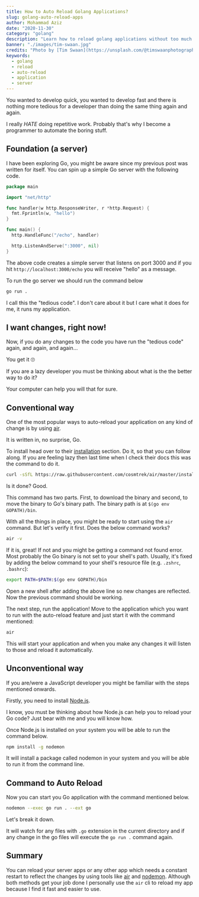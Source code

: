 ```yaml
---
title: How to Auto Reload Golang Applications?
slug: golang-auto-reload-apps
author: Mohammad Aziz
date: "2020-11-30"
category: "golang"
description: "Learn how to reload golang applications without too much manual work"
banner: "./images/tim-swaan.jpg"
credits: "Photo by [Tim Swaan](https://unsplash.com/@timswaanphotography?utm_source=unsplash&amp;utm_medium=referral&amp;utm_content=creditCopyText) on [Unsplash](https://unsplash.com/s/photos/new?utm_source=unsplash&amp;utm_medium=referral&amp;utm_content=creditCopyText)"
keywords:
  - golang
  - reload
  - auto-reload
  - application
  - server
---
```


You wanted to develop quick, you wanted to develop fast and there is
nothing more tedious for a developer than doing the same thing again
and again.

I really _HATE_ doing repetitive work. Probably that's why I become a programmer to automate the boring stuff.

## Foundation (a server)

I have been exploring Go, you might be aware since my previous post was
written for itself. You can spin up a simple Go server with the following
code.

```go
package main

import "net/http"

func handler(w http.ResponseWriter, r *http.Request) {
  fmt.Fprintln(w, "hello")
}

func main() {
  http.HandleFunc("/echo", handler)

  http.ListenAndServe(":3000", nil)
}
```

The above code creates a simple server that listens on port 3000 and if
you hit `http://localhost:3000/echo` you will receive "hello" as a message.

To run the go server we should run the command below

```sh
go run .
```

I call this the "tedious code". I don't care about it but I care what it
does for me, it runs my application.

## I want changes, right now!

Now, if you do any changes to the code you have run the "tedious code" again, and again, and again...

You get it 🙄

If you are a lazy developer you must be thinking about what is the
the better way to do it?

Your computer can help you will that for sure.

## Conventional way

One of the most popular ways to auto-reload your application on any kind of change is by using [air](https://github.com/cosmtrek/air).

It is written in, no surprise, Go.

To install head over to their [installation](https://github.com/cosmtrek/air#installation) section. Do it, so that you can follow along. If you are feeling lazy then last time when I check their docs this was the command to do it.

```sh
curl -sSfL https://raw.githubusercontent.com/cosmtrek/air/master/install.sh | sh -s -- -b $(go env GOPATH)/bin
```

Is it done? Good.

This command has two parts. First, to download the binary and second, to move the binary to Go's binary path. The binary path is at `$(go env GOPATH)/bin`.

With all the things in place, you might be ready to start using the `air` command. But let's verify it first. Does the below command works?

```sh
air -v
```

If it is, great! If not and you might be getting a command not found error. Most probably the Go binary is not set to your shell's path. Usually, it's fixed by adding the below command to your shell's resource file (e.g. `.zshrc`, `.bashrc`):

```sh
export PATH=$PATH:$(go env GOPATH)/bin
```

Open a new shell after adding the above line so new changes are reflected. Now the previous command should be working.

The next step, run the application! Move to the application which you want to run with the auto-reload feature and just start it with the command mentioned:

```sh
air
```

This will start your application and when you make any changes it will listen to those and reload it automatically.

## Unconventional way

If you are/were a JavaScript developer you might be familiar with the steps mentioned onwards.

Firstly, you need to install [Node.js](https://nodejs.org/en/download/).

I know, you must be thinking about how Node.js can help you to reload your Go code?
Just bear with me and you will know how.

Once Node.js is installed on your system you will be able to run the
command below.

```sh
npm install -g nodemon
```

It will install a package called nodemon in your system and you will be
able to run it from the command line.

## Command to Auto Reload

Now you can start you Go application with the command mentioned below.

```sh
nodemon --exec go run . --ext go
```

Let's break it down.

It will watch for any files with `.go` extension in the current directory and if
any change in the go files will execute the `go run .` command again.

## Summary

You can reload your server apps or any other app which needs a constant restart to reflect the changes by using tools like [air](https://github.com/cosmtrek/air) and [nodemon](https://nodemon.io/). Although both methods get your job done I personally use the `air` cli to reload my app because I find it fast and easier to use.
